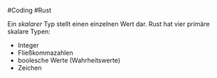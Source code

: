 #Coding #Rust 

Ein _skalarer_ Typ stellt einen einzelnen Wert dar. 
Rust hat vier primäre skalare Typen: 

* Integer
* Fließkommazahlen
* boolesche Werte (Wahrheitswerte) 
* Zeichen
